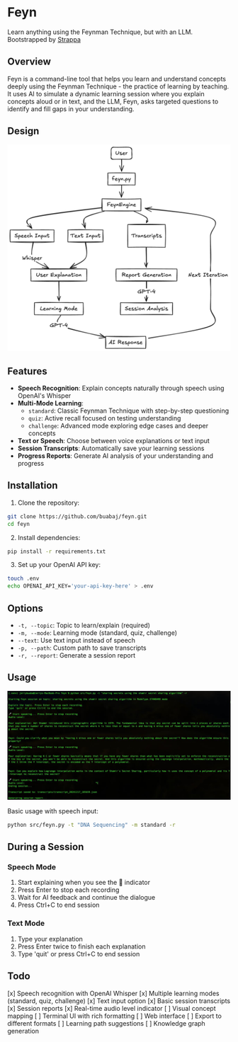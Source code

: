 # Feyn

Learn anything using the Feynman Technique, but with an LLM. Bootstrapped by [Strappa](https://github.com/buabaj/strappa)

## Overview

Feyn is a command-line tool that helps you learn and understand concepts deeply using the Feynman Technique - the practice of learning by teaching. It uses AI to simulate a dynamic learning session where you explain concepts aloud or in text, and the LLM, Feyn, asks targeted questions to identify and fill gaps in your understanding.

## Design

![Feyn Workflow Diagram](design.png)

## Features

- **Speech Recognition**: Explain concepts naturally through speech using OpenAI's Whisper
- **Multi-Mode Learning**:
  - `standard`: Classic Feynman Technique with step-by-step questioning
  - `quiz`: Active recall focused on testing understanding
  - `challenge`: Advanced mode exploring edge cases and deeper concepts
- **Text or Speech**: Choose between voice explanations or text input
- **Session Transcripts**: Automatically save your learning sessions
- **Progress Reports**: Generate AI analysis of your understanding and progress

## Installation

1. Clone the repository:

```bash
git clone https://github.com/buabaj/feyn.git
cd feyn
```

2. Install dependencies:

```bash
pip install -r requirements.txt
```

3. Set up your OpenAI API key:

```bash
touch .env
echo OPENAI_API_KEY='your-api-key-here' > .env
```

## Options

- `-t, --topic`: Topic to learn/explain (required)
- `-m, --mode`: Learning mode (standard, quiz, challenge)
- `--text`: Use text input instead of speech
- `-p, --path`: Custom path to save transcripts
- `-r, --report`: Generate a session report

## Usage

![Feyn Usage](usage.png)

Basic usage with speech input:

```bash
python src/feyn.py -t "DNA Sequencing" -m standard -r
```

## During a Session

### Speech Mode

1. Start explaining when you see the 🎤 indicator
2. Press Enter to stop each recording
3. Wait for AI feedback and continue the dialogue
4. Press Ctrl+C to end session

### Text Mode

1. Type your explanation
2. Press Enter twice to finish each explanation
3. Type 'quit' or press Ctrl+C to end session

## Todo

[x]  Speech recognition with OpenAI Whisper
[x]  Multiple learning modes (standard, quiz, challenge)
[x]  Text input option
[x]  Basic session transcripts
[x]  Session reports
[x]  Real-time audio level indicator
[ ]  Visual concept mapping
[ ]  Terminal UI with rich formatting
[ ]  Web interface
[ ]  Export to different formats
[ ]  Learning path suggestions
[ ]  Knowledge graph generation

